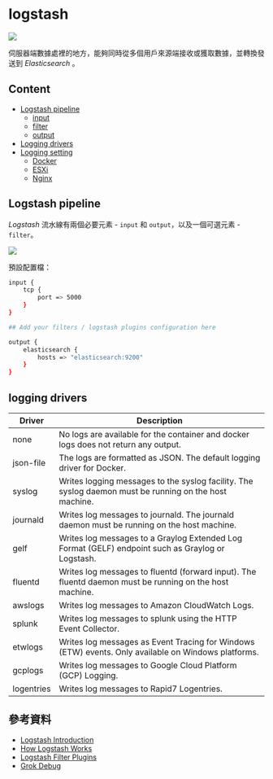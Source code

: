 # logstash
![](https://i.imgur.com/7KkPmlF.png)

伺服器端數據處裡的地方，能夠同時從多個用戶來源端接收或獲取數據，並轉換發送到 *Elasticsearch* 。

## Content
- [Logstash pipeline](#logstash-pipeline)
    - [input](./input.md)
    - [filter](./filter.md)
    - [output](./output.md)
- [Logging drivers](#logging-drivers)
- [Logging setting](#logging-setting)
    - [Docker](./docker.md)
    - [ESXi](./esxi.md)
    - [Nginx](./nginx/)

## Logstash pipeline

*Logstash* 流水線有兩個必要元素 - `input` 和 `output`，以及一個可選元素 - `filter`。

![](https://i.imgur.com/rl6C2hf.png)

預設配置檔：
```bash
input {
	tcp {
		port => 5000
	}
}

## Add your filters / logstash plugins configuration here

output {
	elasticsearch {
		hosts => "elasticsearch:9200"
	}
}
```

## logging drivers

|Driver	| Description |
| --- | --- |
|none | No logs are available for the container and docker logs does not return any output.|
|json-file | The logs are formatted as JSON. The default logging driver for Docker.|
|syslog | Writes logging messages to the syslog facility. The syslog daemon must be running on the host machine.|
|journald | Writes log messages to journald. The journald daemon must be running on the host machine.|
|gelf | Writes log messages to a Graylog Extended Log Format (GELF) endpoint such as Graylog or Logstash.|
|fluentd | Writes log messages to fluentd (forward input). The fluentd daemon must be running on the host machine.|
|awslogs | Writes log messages to Amazon CloudWatch Logs.|
|splunk | Writes log messages to splunk using the HTTP Event Collector.|
|etwlogs | Writes log messages as Event Tracing for Windows (ETW) events. Only available on Windows platforms.|
|gcplogs | Writes log messages to Google Cloud Platform (GCP) Logging.|
|logentries | Writes log messages to Rapid7 Logentries.|

## 參考資料
- [Logstash Introduction](https://www.elastic.co/guide/en/logstash/current/introduction.html)
- [How Logstash Works](https://www.elastic.co/guide/en/logstash/current/pipeline.html)
- [Logstash Filter Plugins](https://logz.io/blog/5-logstash-filter-plugins/)
- [Grok Debug](https://grokdebug.herokuapp.com)
